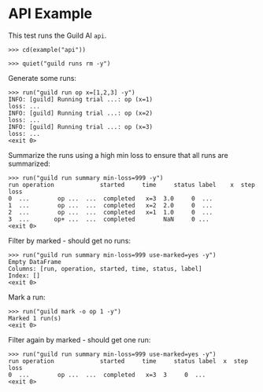 # API Example

This test runs the Guild AI `api`.

    >>> cd(example("api"))

    >>> quiet("guild runs rm -y")

Generate some runs:

    >>> run("guild run op x=[1,2,3] -y")
    INFO: [guild] Running trial ...: op (x=1)
    loss: ...
    INFO: [guild] Running trial ...: op (x=2)
    loss: ...
    INFO: [guild] Running trial ...: op (x=3)
    loss: ...
    <exit 0>

Summarize the runs using a high min loss to ensure that all runs are
summarized:

    >>> run("guild run summary min-loss=999 -y")
    run operation             started     time     status label    x  step      loss
    0  ...        op ...  ...  completed   x=3  3.0     0  ...
    1  ...        op ...  ...  completed   x=2  2.0     0  ...
    2  ...        op ...  ...  completed   x=1  1.0     0  ...
    3  ...       op+ ...  ...  completed        NaN     0 ...
    <exit 0>

Filter by marked - should get no runs:

    >>> run("guild run summary min-loss=999 use-marked=yes -y")
    Empty DataFrame
    Columns: [run, operation, started, time, status, label]
    Index: []
    <exit 0>

Mark a run:

    >>> run("guild mark -o op 1 -y")
    Marked 1 run(s)
    <exit 0>

Filter again by marked - should get one run:

    >>> run("guild run summary min-loss=999 use-marked=yes -y")
    run operation             started     time     status label  x  step      loss
    0  ...        op ...  ...  completed   x=3  3     0  ...
    <exit 0>
